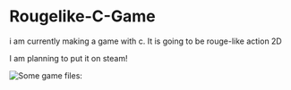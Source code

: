# Rougelike-C-Game
i am currently making a game with c. It is going to be rouge-like action 2D

I am planning to put it on steam!

![Some game files: ](https://imgur.com/gallery/WaHskQr)
